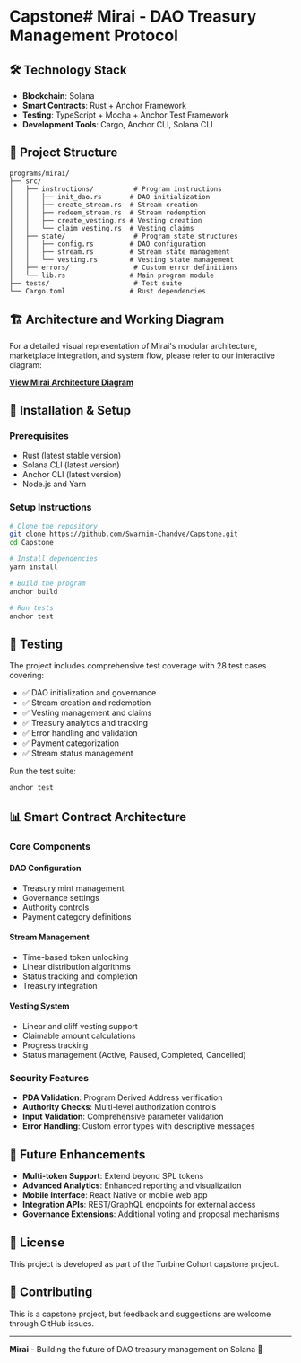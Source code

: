 # Capstone# Mirai - DAO Treasury Management Protocol

## 🛠️ Technology Stack

- **Blockchain**: Solana
- **Smart Contracts**: Rust + Anchor Framework
- **Testing**: TypeScript + Mocha + Anchor Test Framework
- **Development Tools**: Cargo, Anchor CLI, Solana CLI

## 📁 Project Structure

```
programs/mirai/
├── src/
│   ├── instructions/          # Program instructions
│   │   ├── init_dao.rs       # DAO initialization
│   │   ├── create_stream.rs  # Stream creation
│   │   ├── redeem_stream.rs  # Stream redemption
│   │   ├── create_vesting.rs # Vesting creation
│   │   └── claim_vesting.rs  # Vesting claims
│   ├── state/                 # Program state structures
│   │   ├── config.rs         # DAO configuration
│   │   ├── stream.rs         # Stream state management
│   │   └── vesting.rs        # Vesting state management
│   ├── errors/                # Custom error definitions
│   └── lib.rs                # Main program module
├── tests/                     # Test suite
└── Cargo.toml                # Rust dependencies
```



## 🏗️ Architecture and Working Diagram

For a detailed visual representation of Mirai's modular architecture, marketplace integration, and system flow, please refer to our interactive diagram:

**[View Mirai Architecture Diagram](https://excalidraw.com/#json=7OVJn4MvJ8u_AfwBMSrxw,WNT-mnRvRhLTNm9VZtKUrA)**


## 🔧 Installation & Setup

### Prerequisites
- Rust (latest stable version)
- Solana CLI (latest version)
- Anchor CLI (latest version)
- Node.js and Yarn

### Setup Instructions
```bash
# Clone the repository
git clone https://github.com/Swarnim-Chandve/Capstone.git
cd Capstone

# Install dependencies
yarn install

# Build the program
anchor build

# Run tests
anchor test
```

## 🧪 Testing

The project includes comprehensive test coverage with 28 test cases covering:

- ✅ DAO initialization and governance
- ✅ Stream creation and redemption
- ✅ Vesting management and claims
- ✅ Treasury analytics and tracking
- ✅ Error handling and validation
- ✅ Payment categorization
- ✅ Stream status management

Run the test suite:
```bash
anchor test
```

## 📊 Smart Contract Architecture

### Core Components

#### DAO Configuration
- Treasury mint management
- Governance settings
- Authority controls
- Payment category definitions

#### Stream Management
- Time-based token unlocking
- Linear distribution algorithms
- Status tracking and completion
- Treasury integration

#### Vesting System
- Linear and cliff vesting support
- Claimable amount calculations
- Progress tracking
- Status management (Active, Paused, Completed, Cancelled)

### Security Features
- **PDA Validation**: Program Derived Address verification
- **Authority Checks**: Multi-level authorization controls
- **Input Validation**: Comprehensive parameter validation
- **Error Handling**: Custom error types with descriptive messages

## 🔮 Future Enhancements

- **Multi-token Support**: Extend beyond SPL tokens
- **Advanced Analytics**: Enhanced reporting and visualization
- **Mobile Interface**: React Native or mobile web app
- **Integration APIs**: REST/GraphQL endpoints for external access
- **Governance Extensions**: Additional voting and proposal mechanisms

## 📝 License

This project is developed as part of the Turbine Cohort capstone project.

## 🤝 Contributing

This is a capstone project, but feedback and suggestions are welcome through GitHub issues.

---

**Mirai** - Building the future of DAO treasury management on Solana 🚀
